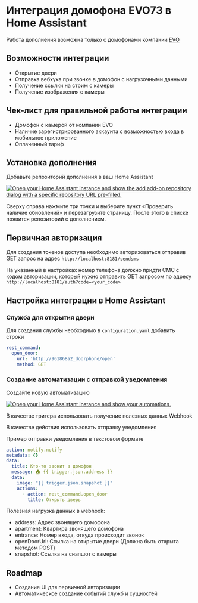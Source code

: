 # Интеграция домофона EVO73 в Home Assistant
Работа дополнения возможна только с домофонами компании [EVO](https://www.evo73.ru/)

## Возможности интеграции
- Открытие двери
- Отправка вебхука при звонке в домофон с нагрузочными данными
- Получение ссылки на стрим с камеры
- Получение изображения с камеры

## Чек-лист для правильной работы интеграции
- Домофон с камерой от компании EVO
- Наличие зарегистрированного аккаунта с возможностью входа в мобильное приложение
- Оплаченный тариф

## Установка дополнения
Добавьте репозиторий дополнения в ваш Home Assistant

[![Open your Home Assistant instance and show the add add-on repository dialog with a specific repository URL pre-filled.](https://my.home-assistant.io/badges/supervisor_add_addon_repository.svg)](https://my.home-assistant.io/redirect/supervisor_add_addon_repository/?repository_url=https%3A%2F%2Fgithub.com%2Fpaulloft%2Fha-addons-repo)

Сверху справа нажмите три точки и выберите пункт «Проверить наличие обновлений» и перезагрузите страницу. После этого в списке появится репозиторий с дополнением.

## Первичная авторизация
Для создания токенов доступа необходимо авторизоваться отправив GET запрос на адрес `http://localhost:8181/sendsms`

На указанный в настройках номер телефона должно придти СМС с кодом авторизации, который нужно отправить GET запросом по адресу `http://localhost:8181/auth?code=<your_code>`

## Настройка интеграции в Home Assistant
### Служба для открытия двери
Для создания службы необходимо в `configuration.yaml` добавить строки

```yaml
rest_command:
  open_door:
    url: 'http://961868a2_doorphone/open'
    method: GET
```

### Создание автоматизации с отправкой уведомления
Создайте новую автоматизацию

[![Open your Home Assistant instance and show your automations.](https://my.home-assistant.io/badges/automations.svg)](https://my.home-assistant.io/redirect/automations/)

В качестве тригера использовать получение полезных данных Webhook

В качестве действия использовать отправку уведомления

Пример отправки уведомления в текстовом формате

```yaml
action: notify.notify
metadata: {}
data:
  title: Кто-то звонит в домофон
  message: 🏠 {{ trigger.json.address }}
  data:
    image: "{{ trigger.json.snapshot }}"
    actions:
      - action: rest_command.open_door
        title: Открыть дверь
```

Полезная нагрузка данных в webhook:
- address: Адрес звонящего домофона
- apartment: Квартира звонящего домофона
- entrance: Номер входа, откуда происходит звонок
- openDoorUrl: Ссылка на открытие двери (Должна быть открыта методом POST)
- snapshot: Ссылка на снапшот с камеры

## Roadmap
- Создание UI для первичной авторизации
- Автоматическое создание событий служб и сущностей
